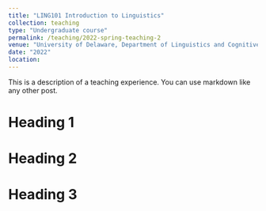 ```yaml
---
title: "LING101 Introduction to Linguistics"
collection: teaching
type: "Undergraduate course"
permalink: /teaching/2022-spring-teaching-2
venue: "University of Delaware, Department of Linguistics and Cognitive Science"
date: "2022"
location: 
---
```


This is a description of a teaching experience. You can use markdown like any other post.

Heading 1
======

Heading 2
======

Heading 3
======
